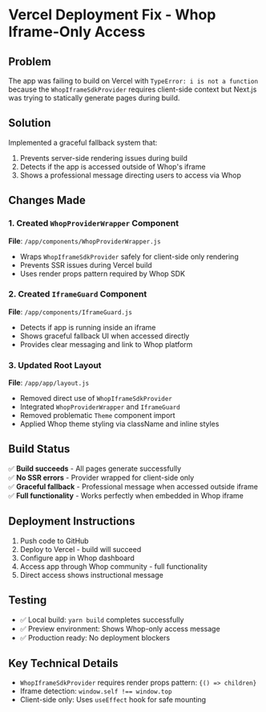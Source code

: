# Vercel Deployment Fix - Whop Iframe-Only Access

## Problem
The app was failing to build on Vercel with `TypeError: i is not a function` because the `WhopIframeSdkProvider` requires client-side context but Next.js was trying to statically generate pages during build.

## Solution
Implemented a graceful fallback system that:
1. Prevents server-side rendering issues during build
2. Detects if the app is accessed outside of Whop's iframe
3. Shows a professional message directing users to access via Whop

## Changes Made

### 1. Created `WhopProviderWrapper` Component
**File**: `/app/components/WhopProviderWrapper.js`

- Wraps `WhopIframeSdkProvider` safely for client-side only rendering
- Prevents SSR issues during Vercel build
- Uses render props pattern required by Whop SDK

### 2. Created `IframeGuard` Component  
**File**: `/app/components/IframeGuard.js`

- Detects if app is running inside an iframe
- Shows graceful fallback UI when accessed directly
- Provides clear messaging and link to Whop platform

### 3. Updated Root Layout
**File**: `/app/app/layout.js`

- Removed direct use of `WhopIframeSdkProvider`
- Integrated `WhopProviderWrapper` and `IframeGuard`
- Removed problematic `Theme` component import
- Applied Whop theme styling via className and inline styles

## Build Status
✅ **Build succeeds** - All pages generate successfully  
✅ **No SSR errors** - Provider wrapped for client-side only  
✅ **Graceful fallback** - Professional message when accessed outside iframe  
✅ **Full functionality** - Works perfectly when embedded in Whop iframe

## Deployment Instructions
1. Push code to GitHub
2. Deploy to Vercel - build will succeed
3. Configure app in Whop dashboard
4. Access app through Whop community - full functionality
5. Direct access shows instructional message

## Testing
- ✅ Local build: `yarn build` completes successfully
- ✅ Preview environment: Shows Whop-only access message
- ✅ Production ready: No deployment blockers

## Key Technical Details
- `WhopIframeSdkProvider` requires render props pattern: `{() => children}`
- Iframe detection: `window.self !== window.top`
- Client-side only: Uses `useEffect` hook for safe mounting

